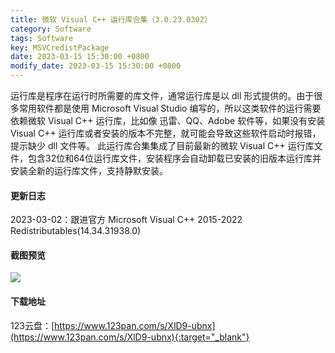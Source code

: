 ```yaml
---
title: 微软 Visual C++ 运行库合集（3.0.23.0302）
category: Software
tags: Software
key: MSVCredistPackage
date: 2023-03-15 15:30:00 +0800
modify_date: 2023-03-15 15:30:00 +0800
---
```


运行库是程序在运行时所需要的库文件，通常运行库是以 dll 形式提供的。由于很多常用软件都是使用 Microsoft Visual Studio 编写的，所以这类软件的运行需要依赖微软 Visual C++ 运行库，比如像 迅雷、QQ、Adobe 软件等，如果没有安装 Visual C++ 运行库或者安装的版本不完整，就可能会导致这些软件启动时报错，提示缺少 dll 文件等。
此运行库合集集成了目前最新的微软 Visual C++ 运行库文件，包含32位和64位运行库文件，安装程序会自动卸载已安装的旧版本运行库并安装全新的运行库文件，支持静默安装。

<!--more-->

#### 更新日志

2023-03-02：跟进官方 Microsoft Visual C++ 2015-2022 Redistributables(14.34.31938.0)

#### 截图预览

![](https://nanlon.gitee.io/images/postimg/visual-c-redist.png)

#### 下载地址

123云盘：[https://www.123pan.com/s/XlD9-ubnx](https://www.123pan.com/s/XlD9-ubnx){:target="_blank"}